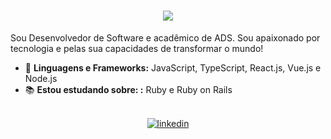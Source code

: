 <h1 align="center">
  <img src="https://ik.imagekit.io/dfw3q47dv0/the_power_of_dark_side_fPLL-vX6C.gif" />
</h1>

Sou Desenvolvedor de Software e acadêmico de ADS. Sou apaixonado por tecnologia e pelas sua capacidades de transformar o mundo!

- 🎈 **Linguagens e Frameworks:** JavaScript, TypeScript, React.js, Vue.js e Node.js
- 📚 **Estou estudando sobre: :** Ruby e Ruby on Rails

<br>

<div align='center'>
  <a href="https://www.linkedin.com/in/gomes-dev/" target="_blank">
  <img src="https://img.shields.io/badge/Raimundo Junior-%2300acee.svg?color=405DE6&style=for-the-badge&logo=linkedin&logoColor=white" alt=linkedin style="margin-bottom: 5px;"/>
  </a>
</div>